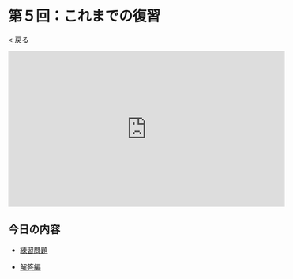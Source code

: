 # 第５回：これまでの復習

[< 戻る](../)

<iframe width="560" height="315" src="https://www.youtube.com/embed/iibi6MYqP6w?rel=0" title="YouTube video player" frameborder="0" allow="accelerometer; autoplay; clipboard-write; encrypted-media; gyroscope; picture-in-picture" allowfullscreen></iframe>

## 今日の内容

- [練習問題](renshu/)

- [解答編](05ans/)

